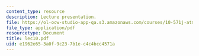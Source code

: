 ```yaml
---
content_type: resource
description: Lecture presentation.
file: https://ol-ocw-studio-app-qa.s3.amazonaws.com/courses/10-571j-atmospheric-physics-and-chemistry-spring-2006/e1962e653a0f9c237b1ec4c4bcc4571a_lec10.pdf
file_type: application/pdf
resourcetype: Document
title: lec10.pdf
uid: e1962e65-3a0f-9c23-7b1e-c4c4bcc4571a
---
```


